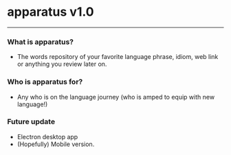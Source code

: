 # apparatus v1.0

---

### What is apparatus?

- The words repository of your favorite language phrase, idiom, web link or anything you review later on.

### Who is apparatus for?

- Any who is on the language journey (who is amped to equip with new language!)

### Future update

- Electron desktop app
- (Hopefully) Mobile version.
